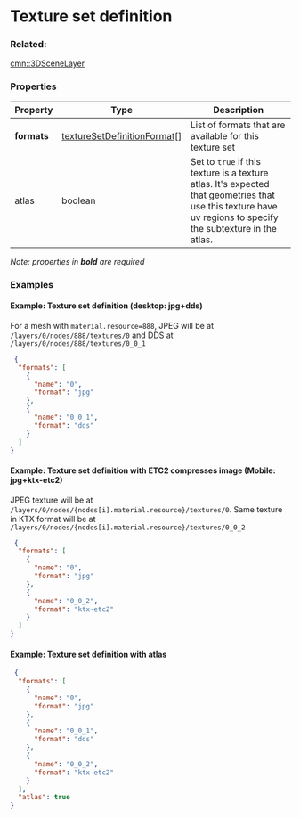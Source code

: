 # Texture set definition 



### Related:

[cmn::3DSceneLayer](3DSceneLayer.cmn.md)
### Properties

| Property | Type | Description |
| --- | --- | --- |
| **formats** | [textureSetDefinitionFormat](textureSetDefinitionFormat.cmn.md)[] | List of formats that are available for this texture set |
| atlas | boolean | Set to `true` if this texture is a texture atlas. It's expected that geometries that use this texture have uv regions to specify the subtexture in the atlas. |

*Note: properties in **bold** are required*

### Examples 

#### Example: Texture set definition (desktop: jpg+dds) 

For a mesh with `material.resource=888`, JPEG will be at `/layers/0/nodes/888/textures/0` and DDS at `/layers/0/nodes/888/textures/0_0_1` 

```json
 {
  "formats": [
    {
      "name": "0",
      "format": "jpg"
    },
    {
      "name": "0_0_1",
      "format": "dds"
    }
  ]
} 
```

#### Example: Texture set definition with ETC2 compresses image (Mobile: jpg+ktx-etc2) 

JPEG texture will be at `/layers/0/nodes/{nodes[i].material.resource}/textures/0`. Same texture in KTX format will be at  `/layers/0/nodes/{nodes[i].material.resource}/textures/0_0_2` 

```json
 {
  "formats": [
    {
      "name": "0",
      "format": "jpg"
    },
    {
      "name": "0_0_2",
      "format": "ktx-etc2"
    }
  ]
} 
```

#### Example: Texture set definition with atlas 

```json
 {
  "formats": [
    {
      "name": "0",
      "format": "jpg"
    },
    {
      "name": "0_0_1",
      "format": "dds"
    },
    {
      "name": "0_0_2",
      "format": "ktx-etc2"
    }
  ],
  "atlas": true
} 
```

